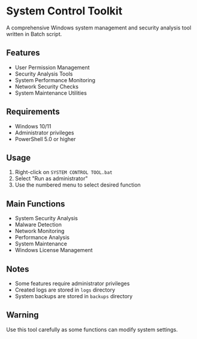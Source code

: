 # System Control Toolkit

A comprehensive Windows system management and security analysis tool written in Batch script.

## Features

- User Permission Management
- Security Analysis Tools
- System Performance Monitoring
- Network Security Checks
- System Maintenance Utilities

## Requirements

- Windows 10/11
- Administrator privileges
- PowerShell 5.0 or higher

## Usage

1. Right-click on `SYSTEM CONTROL TOOL.bat`
2. Select "Run as administrator"
3. Use the numbered menu to select desired function

## Main Functions

- System Security Analysis
- Malware Detection
- Network Monitoring
- Performance Analysis
- System Maintenance
- Windows License Management

## Notes

- Some features require administrator privileges
- Created logs are stored in `logs` directory
- System backups are stored in `backups` directory

## Warning

Use this tool carefully as some functions can modify system settings.
